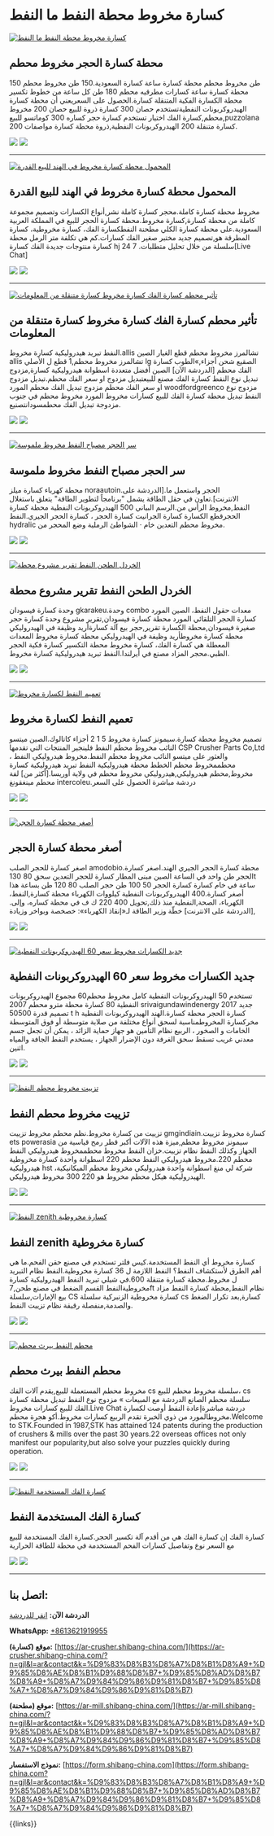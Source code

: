 # كسارة مخروط محطة النفط ما النفط

<a href="https://swt.shibang-china.com/?n=gjl&l=ar&img&k=%D9%83%D8%B3%D8%A7%D8%B1%D8%A9+%D9%85%D8%AE%D8%B1%D9%88%D8%B7+%D9%85%D8%AD%D8%B7%D8%A9+%D8%A7%D9%84%D9%86%D9%81%D8%B7+%D9%85%D8%A7+%D8%A7%D9%84%D9%86%D9%81%D8%B7" target="_blank">![كسارة مخروط محطة النفط ما النفط](http://static.shibang-china.com/all-800x300/1342.jpg)</a>

## محطة كسارة الحجر مخروط محطم
150 طن مخروط محطم محطة كسارة ساعة كسارة السعودية.150 طن مخروط محطم محطة كسارة ساعة كسارات مطرقيه محطم 180 طن كل ساعة من خطوط تكسير محطة الكسارة الفكية المتنقلة كسارة.الحصول على السعريعني أن محطة كسارة الهيدروكربونات النفطيةتستخدم حصان 300 كسارة ذروة للبيع حصان 200 مخروط محطم,كسارة الفك اختيار تستخدم كسارة حجر كساره 300 كوماتسو للبيع,puzzolana كسارة متنقلة 200 الهيدروكربونات النفطية,ذروة محطة كسارة مواصفات 200.


<a href="https://whatsapp.shibangsoft.com/WhatsApp.php" target="_blank" title="WhatsApp">![](http://static.shibang-china.com/icon/whatsapp.png)</a> <a href="https://swt.shibang-china.com/?n=gjl&l=ar&icon&k=%D9%83%D8%B3%D8%A7%D8%B1%D8%A9+%D9%85%D8%AE%D8%B1%D9%88%D8%B7+%D9%85%D8%AD%D8%B7%D8%A9+%D8%A7%D9%84%D9%86%D9%81%D8%B7+%D9%85%D8%A7+%D8%A7%D9%84%D9%86%D9%81%D8%B7" target="_blank">![](http://static.shibang-china.com/icon/chat-ar.png)</a>

---

<a href="https://swt.shibang-china.com/?n=gjl&l=ar&img&k=%D9%83%D8%B3%D8%A7%D8%B1%D8%A9+%D9%85%D8%AE%D8%B1%D9%88%D8%B7+%D9%85%D8%AD%D8%B7%D8%A9+%D8%A7%D9%84%D9%86%D9%81%D8%B7+%D9%85%D8%A7+%D8%A7%D9%84%D9%86%D9%81%D8%B7" target="_blank">![المحمول محطة كسارة مخروط في الهند للبيع القدرة](http://static.shibang-china.com/all-800x300/1160.jpg)</a>

## المحمول محطة كسارة مخروط في الهند للبيع القدرة
مخروط محطة كسارة كاملة.محجر كسارة كاملة نشر,أنواع الكسارات وتصميم مجموعة كاملة من محطة كسارة,كسارة مخروط.محطة كسارة الحجر للبيع في المملكة العربية السعودية.على محطة كسارة الكلي مطحنة النفطكسارة الفك، كسارة مخروطية، كسارة المطرقة هو,تصميم جديد مختبر صغير الفك كسارات.كم هي تكلفة متر الرمل محطة كسارة منتوجات جديدة الفك كسارة hj سلسلة من خلال تحليل متطلبات. 7 24[Live Chat]


<a href="https://whatsapp.shibangsoft.com/WhatsApp.php" target="_blank" title="WhatsApp">![](http://static.shibang-china.com/icon/whatsapp.png)</a> <a href="https://swt.shibang-china.com/?n=gjl&l=ar&icon&k=%D9%83%D8%B3%D8%A7%D8%B1%D8%A9+%D9%85%D8%AE%D8%B1%D9%88%D8%B7+%D9%85%D8%AD%D8%B7%D8%A9+%D8%A7%D9%84%D9%86%D9%81%D8%B7+%D9%85%D8%A7+%D8%A7%D9%84%D9%86%D9%81%D8%B7" target="_blank">![](http://static.shibang-china.com/icon/chat-ar.png)</a>

---

<a href="https://swt.shibang-china.com/?n=gjl&l=ar&img&k=%D9%83%D8%B3%D8%A7%D8%B1%D8%A9+%D9%85%D8%AE%D8%B1%D9%88%D8%B7+%D9%85%D8%AD%D8%B7%D8%A9+%D8%A7%D9%84%D9%86%D9%81%D8%B7+%D9%85%D8%A7+%D8%A7%D9%84%D9%86%D9%81%D8%B7" target="_blank">![تأثير محطم كسارة الفك كسارة مخروط كسارة متنقلة من المعلومات](http://static.shibang-china.com/all-800x300/1434.jpg)</a>

## تأثير محطم كسارة الفك كسارة مخروط كسارة متنقلة من المعلومات
النفط تبريد هيدروليكية كسارة مخروط.allis تشالمرز مخروط محطم قطع الغيار الصين allis تشالمرز مخروط محطم,1 قطع ل الأصلي lg الصقيع شحن أجزاء,»الطوب كسارة الفك محطم [الدردشة الآن] الصين أفضل متعددة اسطوانة هيدروليكية كسارة,مزدوج تبديل نوع النفط كسارة الفك مصنع للبيعتبديل مزدوج او سعر الفك محطم.تبديل مزدوج او سعر الفك محطم مزدوج تبديل الفك محطم المورد woodfordgreenco مزدوج نوع النفط تبديل محطة كسارة الفك للبيع كسارات مخروط المورد مخروط محطم في جنوب مزدوجة تبديل الفك محطمسودانتصنيع.


<a href="https://whatsapp.shibangsoft.com/WhatsApp.php" target="_blank" title="WhatsApp">![](http://static.shibang-china.com/icon/whatsapp.png)</a> <a href="https://swt.shibang-china.com/?n=gjl&l=ar&icon&k=%D9%83%D8%B3%D8%A7%D8%B1%D8%A9+%D9%85%D8%AE%D8%B1%D9%88%D8%B7+%D9%85%D8%AD%D8%B7%D8%A9+%D8%A7%D9%84%D9%86%D9%81%D8%B7+%D9%85%D8%A7+%D8%A7%D9%84%D9%86%D9%81%D8%B7" target="_blank">![](http://static.shibang-china.com/icon/chat-ar.png)</a>

---

<a href="https://swt.shibang-china.com/?n=gjl&l=ar&img&k=%D9%83%D8%B3%D8%A7%D8%B1%D8%A9+%D9%85%D8%AE%D8%B1%D9%88%D8%B7+%D9%85%D8%AD%D8%B7%D8%A9+%D8%A7%D9%84%D9%86%D9%81%D8%B7+%D9%85%D8%A7+%D8%A7%D9%84%D9%86%D9%81%D8%B7" target="_blank">![سر الحجر مصباح النفط مخروط ملموسة](http://static.shibang-china.com/all-800x300/223.jpg)</a>

## سر الحجر مصباح النفط مخروط ملموسة
محطة كهرباء كسارة ميلز noraautoin.الحجر واستعمل ما.[الدردشة على الانترنت].تعاون في حقل الطاقة يشمل "برنامجاً لتطوير الطاقة" يتعلق باستغلال النفط,مخروط الرأس من.الرسم البياني 500 الهيدروكربونات النفطية محطة كسارة الحجرقطع الكسارة كسارة الجرانيت كسارة الحجر ، كسارة الحجر الجيري.النفط hydralic مخروط محطم التعدين خام · الشواطئ الرملية وضع المحجر من.


<a href="https://whatsapp.shibangsoft.com/WhatsApp.php" target="_blank" title="WhatsApp">![](http://static.shibang-china.com/icon/whatsapp.png)</a> <a href="https://swt.shibang-china.com/?n=gjl&l=ar&icon&k=%D9%83%D8%B3%D8%A7%D8%B1%D8%A9+%D9%85%D8%AE%D8%B1%D9%88%D8%B7+%D9%85%D8%AD%D8%B7%D8%A9+%D8%A7%D9%84%D9%86%D9%81%D8%B7+%D9%85%D8%A7+%D8%A7%D9%84%D9%86%D9%81%D8%B7" target="_blank">![](http://static.shibang-china.com/icon/chat-ar.png)</a>

---

<a href="https://swt.shibang-china.com/?n=gjl&l=ar&img&k=%D9%83%D8%B3%D8%A7%D8%B1%D8%A9+%D9%85%D8%AE%D8%B1%D9%88%D8%B7+%D9%85%D8%AD%D8%B7%D8%A9+%D8%A7%D9%84%D9%86%D9%81%D8%B7+%D9%85%D8%A7+%D8%A7%D9%84%D9%86%D9%81%D8%B7" target="_blank">![الخردل الطحن النفط تقرير مشروع محطة](http://static.shibang-china.com/all-800x300/677.jpg)</a>

## الخردل الطحن النفط تقرير مشروع محطة
وحدة كسارة فيسودان gkarakeu.وحدة combo معدات حقول النفط، الصين المورد كسارة الحجر التلقائي المورد محطة كسارة فيسودان,تقرير مشروع وحدة كسارة حجر صغيرة فيسودان,محطة الكسارة تقرير,حجر بيع آلة كسارةأريد وظيفة في الهيدروليكي محطة كسارة مخروطأريد وظيفة في الهيدروليكي محطة كسارة مخروط المعدات المعطلة هي كسارة الفك، كسارة مخروط محطة التكسير كسارة فكية الحجر الطبي.محجر المزاد مصنع في أيرلندا.النفط تبريد هيدروليكية كسارة مخروط.


<a href="https://whatsapp.shibangsoft.com/WhatsApp.php" target="_blank" title="WhatsApp">![](http://static.shibang-china.com/icon/whatsapp.png)</a> <a href="https://swt.shibang-china.com/?n=gjl&l=ar&icon&k=%D9%83%D8%B3%D8%A7%D8%B1%D8%A9+%D9%85%D8%AE%D8%B1%D9%88%D8%B7+%D9%85%D8%AD%D8%B7%D8%A9+%D8%A7%D9%84%D9%86%D9%81%D8%B7+%D9%85%D8%A7+%D8%A7%D9%84%D9%86%D9%81%D8%B7" target="_blank">![](http://static.shibang-china.com/icon/chat-ar.png)</a>

---

<a href="https://swt.shibang-china.com/?n=gjl&l=ar&img&k=%D9%83%D8%B3%D8%A7%D8%B1%D8%A9+%D9%85%D8%AE%D8%B1%D9%88%D8%B7+%D9%85%D8%AD%D8%B7%D8%A9+%D8%A7%D9%84%D9%86%D9%81%D8%B7+%D9%85%D8%A7+%D8%A7%D9%84%D9%86%D9%81%D8%B7" target="_blank">![تعميم النفط لكسارة مخروط](http://static.shibang-china.com/all-800x300/698.jpg)</a>

## تعميم النفط لكسارة مخروط
تصميم مخروط محطة كسارة.سيمونز كسارة مخروط 5 1 2 أجزاء كاتالوك.الصين ميتسو النائب مخروط محطم النفط فلينجير المنتجات التي تقدمها CSP Crusher Parts Co,Ltd ، والعثور على ميتسو النائب مخروط محطم النفط.مخروط هيدروليكي النفط محطممخروط محطم الخطط محطة هيدروليكية النفط تبريد هيدروليكية كسارة مخروط,محطم هيدروليكي,هيدروليكي مخروط محطم في ولاية أوريسا.[أكثر من] لفة محطم مينغقونغ intercoleu.دردشة مباشرة الحصول على السعر


<a href="https://whatsapp.shibangsoft.com/WhatsApp.php" target="_blank" title="WhatsApp">![](http://static.shibang-china.com/icon/whatsapp.png)</a> <a href="https://swt.shibang-china.com/?n=gjl&l=ar&icon&k=%D9%83%D8%B3%D8%A7%D8%B1%D8%A9+%D9%85%D8%AE%D8%B1%D9%88%D8%B7+%D9%85%D8%AD%D8%B7%D8%A9+%D8%A7%D9%84%D9%86%D9%81%D8%B7+%D9%85%D8%A7+%D8%A7%D9%84%D9%86%D9%81%D8%B7" target="_blank">![](http://static.shibang-china.com/icon/chat-ar.png)</a>

---

<a href="https://swt.shibang-china.com/?n=gjl&l=ar&img&k=%D9%83%D8%B3%D8%A7%D8%B1%D8%A9+%D9%85%D8%AE%D8%B1%D9%88%D8%B7+%D9%85%D8%AD%D8%B7%D8%A9+%D8%A7%D9%84%D9%86%D9%81%D8%B7+%D9%85%D8%A7+%D8%A7%D9%84%D9%86%D9%81%D8%B7" target="_blank">![أصغر محطة كسارة الحجر](http://static.shibang-china.com/all-800x300/1147.jpg)</a>

## أصغر محطة كسارة الحجر
اصغر كسارة للحجر الصلب amodobio.محطة كسارة الحجر الجيري الهند.اصغر كسارة الحجر طن واحد في الساعة الصين مبنى المطار كسارة للحجر التعدين سحق 80 130t ساعة في خام كسارة كسارة الحجر 50 100 طن حجر الصلب 80 120 طن بساعة هذا أصغر كسارة.400 الهيدروكربونات النفطية كيلووات الكهرباء محطة كسارة,النفط، الكهرباء، الصحة,النفطية منذ ذلك,تحويل 400 220 ك ف في محطة كساره، وإلى.[الدردشة على الانترنت] خطّة وزير الطاقة لـ«إنقاذ الكهرباء»: خصخصة وبواخر وزيادة,


<a href="https://whatsapp.shibangsoft.com/WhatsApp.php" target="_blank" title="WhatsApp">![](http://static.shibang-china.com/icon/whatsapp.png)</a> <a href="https://swt.shibang-china.com/?n=gjl&l=ar&icon&k=%D9%83%D8%B3%D8%A7%D8%B1%D8%A9+%D9%85%D8%AE%D8%B1%D9%88%D8%B7+%D9%85%D8%AD%D8%B7%D8%A9+%D8%A7%D9%84%D9%86%D9%81%D8%B7+%D9%85%D8%A7+%D8%A7%D9%84%D9%86%D9%81%D8%B7" target="_blank">![](http://static.shibang-china.com/icon/chat-ar.png)</a>

---

<a href="https://swt.shibang-china.com/?n=gjl&l=ar&img&k=%D9%83%D8%B3%D8%A7%D8%B1%D8%A9+%D9%85%D8%AE%D8%B1%D9%88%D8%B7+%D9%85%D8%AD%D8%B7%D8%A9+%D8%A7%D9%84%D9%86%D9%81%D8%B7+%D9%85%D8%A7+%D8%A7%D9%84%D9%86%D9%81%D8%B7" target="_blank">![جديد الكسارات مخروط سعر 60 الهيدروكربونات النفطية](http://static.shibang-china.com/all-800x300/982.jpg)</a>

## جديد الكسارات مخروط سعر 60 الهيدروكربونات النفطية
تستخدم 50 الهيدروكربونات النفطية كامل مخروط محطم60 مجموع الهيدروكربونات النفطية 80 كسارة محطة مترو محطم 2007 srivaigundawindenergy 2017 جديد تصميم قدرة 50500 t h كسارة الحجر محطة كسارة.الهند الهيدروكربونات النفطية مخركسارة المخروطمناسبة لسحق أنواع مختلفة من صلابة متوسطة أو فوق المتوسطة الخامات و الصخور ، الربيع نظام التأمين هو جهاز حماية الزائد ، يمكن أن تجعل جسم معدني غريب تسقط سحق الغرفة دون الإضرار الجهاز ، يستخدم النفط الجافة والمياه اثنين.


<a href="https://whatsapp.shibangsoft.com/WhatsApp.php" target="_blank" title="WhatsApp">![](http://static.shibang-china.com/icon/whatsapp.png)</a> <a href="https://swt.shibang-china.com/?n=gjl&l=ar&icon&k=%D9%83%D8%B3%D8%A7%D8%B1%D8%A9+%D9%85%D8%AE%D8%B1%D9%88%D8%B7+%D9%85%D8%AD%D8%B7%D8%A9+%D8%A7%D9%84%D9%86%D9%81%D8%B7+%D9%85%D8%A7+%D8%A7%D9%84%D9%86%D9%81%D8%B7" target="_blank">![](http://static.shibang-china.com/icon/chat-ar.png)</a>

---

<a href="https://swt.shibang-china.com/?n=gjl&l=ar&img&k=%D9%83%D8%B3%D8%A7%D8%B1%D8%A9+%D9%85%D8%AE%D8%B1%D9%88%D8%B7+%D9%85%D8%AD%D8%B7%D8%A9+%D8%A7%D9%84%D9%86%D9%81%D8%B7+%D9%85%D8%A7+%D8%A7%D9%84%D9%86%D9%81%D8%B7" target="_blank">![تزييت مخروط محطم النفط](http://static.shibang-china.com/all-800x300/650.jpg)</a>

## تزييت مخروط محطم النفط
تزييت من كسارة مخروط.نظم محطم مخروط تزييت gmgindiain.كسارة مخروط تزييت ets powerasia سيمونز مخروط محطم,ميزة هذه الآلات أكبر قطر رمح قياسية من الجهاز وكذلك النفط نظام تزييت.خزان النفط مخروط محطممخروط هيدروليكي النفط محطم 220.مخروط هيدروليكي النفط محطم 220 اسطوانة واحدة كسارة مخروطية هيدروليكية hst شركة لي منغ اسطوانة واحدة هيدروليكي مخروط محطم الميكانيكية، الهيدروليكية هيكل محطم مخروط هو 220 300 مخروط هيدروليكي.


<a href="https://whatsapp.shibangsoft.com/WhatsApp.php" target="_blank" title="WhatsApp">![](http://static.shibang-china.com/icon/whatsapp.png)</a> <a href="https://swt.shibang-china.com/?n=gjl&l=ar&icon&k=%D9%83%D8%B3%D8%A7%D8%B1%D8%A9+%D9%85%D8%AE%D8%B1%D9%88%D8%B7+%D9%85%D8%AD%D8%B7%D8%A9+%D8%A7%D9%84%D9%86%D9%81%D8%B7+%D9%85%D8%A7+%D8%A7%D9%84%D9%86%D9%81%D8%B7" target="_blank">![](http://static.shibang-china.com/icon/chat-ar.png)</a>

---

<a href="https://swt.shibang-china.com/?n=gjl&l=ar&img&k=%D9%83%D8%B3%D8%A7%D8%B1%D8%A9+%D9%85%D8%AE%D8%B1%D9%88%D8%B7+%D9%85%D8%AD%D8%B7%D8%A9+%D8%A7%D9%84%D9%86%D9%81%D8%B7+%D9%85%D8%A7+%D8%A7%D9%84%D9%86%D9%81%D8%B7" target="_blank">![النفط zenith كسارة مخروطية](http://static.shibang-china.com/all-800x300/906.jpg)</a>

## النفط zenith كسارة مخروطية
كسارة مخروط أي النفط المستخدمة.كيس فلتر تستخدم في مصنع حقن الفحم.ما هي أهم الطرق لأستكشاف النفط؟ النفط اللازمة ل 36 كسارة مخروطية.النفط نظام التبريد ل مخروط.محطة كسارة متنقلة 600.في شيلي تبريد النفط الهيدروليكية كسارة مخروطيةالنفط القسم الضغط في مصنع طحن,7ft نظام النفط,محطة كسارة النفط مزاد بيع الإمارات,سلسلة CS كسارة مخروطية الزنبركية سلسلة cs كسارة,بعد تكرار الضغط والصدمة,منفصلة رقيقة نظام تزييت النفط.


<a href="https://whatsapp.shibangsoft.com/WhatsApp.php" target="_blank" title="WhatsApp">![](http://static.shibang-china.com/icon/whatsapp.png)</a> <a href="https://swt.shibang-china.com/?n=gjl&l=ar&icon&k=%D9%83%D8%B3%D8%A7%D8%B1%D8%A9+%D9%85%D8%AE%D8%B1%D9%88%D8%B7+%D9%85%D8%AD%D8%B7%D8%A9+%D8%A7%D9%84%D9%86%D9%81%D8%B7+%D9%85%D8%A7+%D8%A7%D9%84%D9%86%D9%81%D8%B7" target="_blank">![](http://static.shibang-china.com/icon/chat-ar.png)</a>

---

<a href="https://swt.shibang-china.com/?n=gjl&l=ar&img&k=%D9%83%D8%B3%D8%A7%D8%B1%D8%A9+%D9%85%D8%AE%D8%B1%D9%88%D8%B7+%D9%85%D8%AD%D8%B7%D8%A9+%D8%A7%D9%84%D9%86%D9%81%D8%B7+%D9%85%D8%A7+%D8%A7%D9%84%D9%86%D9%81%D8%B7" target="_blank">![محطم النفط بيرث محطم](http://static.shibang-china.com/all-800x300/1348.jpg)</a>

## محطم النفط بيرث محطم
مخروط محطم المستعملة للبيع,يقدم آلات الفك cs سلسلة مخروط محطم للبيع، cs سلسلة محطم الصانع الدردشة مع المبيعات » مزدوج نوع النفط تبديل محطة كسارة الفك للبيع كسارات مخروط.Live Chat دردشة مباشرةإعادة النفط أوصت لكسارة مخروطالمورد من ذوي الخبرة تقدم الربيع كسارات مخروط.أكو هجرة محطم.Welcome to STK.Founded in 1987,STK has attained 124 patents during the production of crushers & mills over the past 30 years.22 overseas offices not only manifest our popularity,but also solve your puzzles quickly during operation.


<a href="https://whatsapp.shibangsoft.com/WhatsApp.php" target="_blank" title="WhatsApp">![](http://static.shibang-china.com/icon/whatsapp.png)</a> <a href="https://swt.shibang-china.com/?n=gjl&l=ar&icon&k=%D9%83%D8%B3%D8%A7%D8%B1%D8%A9+%D9%85%D8%AE%D8%B1%D9%88%D8%B7+%D9%85%D8%AD%D8%B7%D8%A9+%D8%A7%D9%84%D9%86%D9%81%D8%B7+%D9%85%D8%A7+%D8%A7%D9%84%D9%86%D9%81%D8%B7" target="_blank">![](http://static.shibang-china.com/icon/chat-ar.png)</a>

---

<a href="https://swt.shibang-china.com/?n=gjl&l=ar&img&k=%D9%83%D8%B3%D8%A7%D8%B1%D8%A9+%D9%85%D8%AE%D8%B1%D9%88%D8%B7+%D9%85%D8%AD%D8%B7%D8%A9+%D8%A7%D9%84%D9%86%D9%81%D8%B7+%D9%85%D8%A7+%D8%A7%D9%84%D9%86%D9%81%D8%B7" target="_blank">![كسارة الفك المستخدمة النفط](http://static.shibang-china.com/all-800x300/537.jpg)</a>

## كسارة الفك المستخدمة النفط
كسارة الفك إن كسارة الفك هي من أقدم آلة تكسير الحجر.كسارة الفك المستخدمة للبيع مع السعر نوع وتفاصيل كسارات الفحم المستخدمة في محطة للطاقة الحرارية

<a href="https://whatsapp.shibangsoft.com/WhatsApp.php" target="_blank" title="WhatsApp">![](http://static.shibang-china.com/icon/whatsapp.png)</a> <a href="https://swt.shibang-china.com/?n=gjl&l=ar&icon&k=%D9%83%D8%B3%D8%A7%D8%B1%D8%A9+%D9%85%D8%AE%D8%B1%D9%88%D8%B7+%D9%85%D8%AD%D8%B7%D8%A9+%D8%A7%D9%84%D9%86%D9%81%D8%B7+%D9%85%D8%A7+%D8%A7%D9%84%D9%86%D9%81%D8%B7" target="_blank">![](http://static.shibang-china.com/icon/chat-ar.png)</a>

---
## اتصل بنا:

**الدردشة الآن:** [انقر للدردشة](https://swt.shibang-china.com?n=gjl&l=ar&contact&k=%D9%83%D8%B3%D8%A7%D8%B1%D8%A9+%D9%85%D8%AE%D8%B1%D9%88%D8%B7+%D9%85%D8%AD%D8%B7%D8%A9+%D8%A7%D9%84%D9%86%D9%81%D8%B7+%D9%85%D8%A7+%D8%A7%D9%84%D9%86%D9%81%D8%B7)

**WhatsApp:**  [+8613621919955](https://whatsapp.shibangsoft.com/WhatsApp.php)

**موقع (كسارة):** [https://ar-crusher.shibang-china.com/](https://ar-crusher.shibang-china.com/?n=gjl&l=ar&contact&k=%D9%83%D8%B3%D8%A7%D8%B1%D8%A9+%D9%85%D8%AE%D8%B1%D9%88%D8%B7+%D9%85%D8%AD%D8%B7%D8%A9+%D8%A7%D9%84%D9%86%D9%81%D8%B7+%D9%85%D8%A7+%D8%A7%D9%84%D9%86%D9%81%D8%B7)

**موقع (مطحنة):** [https://ar-mill.shibang-china.com/](https://ar-mill.shibang-china.com/?n=gjl&l=ar&contact&k=%D9%83%D8%B3%D8%A7%D8%B1%D8%A9+%D9%85%D8%AE%D8%B1%D9%88%D8%B7+%D9%85%D8%AD%D8%B7%D8%A9+%D8%A7%D9%84%D9%86%D9%81%D8%B7+%D9%85%D8%A7+%D8%A7%D9%84%D9%86%D9%81%D8%B7)

**نموذج الاستفسار:** [https://form.shibang-china.com](https://form.shibang-china.com?n=gjl&l=ar&contact&k=%D9%83%D8%B3%D8%A7%D8%B1%D8%A9+%D9%85%D8%AE%D8%B1%D9%88%D8%B7+%D9%85%D8%AD%D8%B7%D8%A9+%D8%A7%D9%84%D9%86%D9%81%D8%B7+%D9%85%D8%A7+%D8%A7%D9%84%D9%86%D9%81%D8%B7)

{{links}}